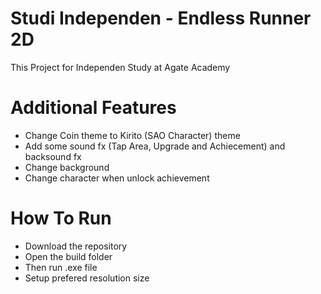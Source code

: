 # Studi Independen - Endless Runner 2D
This Project for Independen Study at Agate Academy

# Additional Features
  -  Change Coin theme to Kirito (SAO Character) theme
  -  Add some sound fx (Tap Area, Upgrade and Achiecement) and backsound fx
  -  Change background
  -  Change character when unlock achievement

# How To Run
- Download the repository
- Open the build folder
- Then run .exe file 
- Setup prefered resolution size
